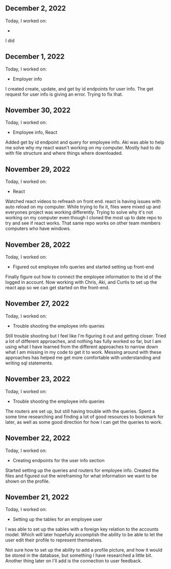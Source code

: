 ## December 2, 2022

Today, I worked on:

* 

I did



## December 1, 2022

Today, I worked on:

* Employer info

I created create, update, and get by id endpoints for user info. The get 
request for user info is giving an error. Trying to fix that.



## November 30, 2022

Today, I worked on:

* Employee info, React

Added get by id endpoint and query for employee info. Aki was able to 
help me solve why my react wasn't working on my computer. Mostly had to 
do with file structure and where things where downloaded.



## November 29, 2022

Today, I worked on:

* React

Watched react videos to refreash on front end. react is having issues 
with auto reload on my computer. While trying to fix it, files were 
mixed up and everyones project was working differently. Trying to 
solve why it's not working on my computer even though I cloned the 
most up to date repo to try and see if react works. That same repo 
works on other team members computers who have windows.



## November 28, 2022

Today, I worked on:

* Figured out employee info queries and started setting up front-end

Finally figure out how to connect the employee information to the id 
of the logged in account. Now working with Chris, Aki, and Curtis to set 
up the react app so we can get started on the front-end.



## November 27, 2022

Today, I worked on:

* Trouble shooting the employee info queries

Still trouble shooting but I feel like I'm figuring it out and getting 
closer. Tried a lot of different approaches, and nothing has fully 
worked so far, but I am using what I have learned from the different 
approaches to narrow down what I am missing in my code to get it to work. 
Messing around with these approaches has helped me get more comfortable 
with understanding and writing sql statements.



## November 23, 2022

Today, I worked on:

* Trouble shooting the employee info queries

The routers are set up, but still having trouble with the queries.
Spent a some time researching and finding a lot of good resources 
to bookmark for later, as well as some good direction for how I can 
get the queries to work.



## November 22, 2022

Today, I worked on:

* Creating endpoints for the user info section

Started setting up the queries and routers for employee info.
Created the files and figured out the wireframing for what 
information we want to be shown on the profile.



## November 21, 2022

Today, I worked on:

* Setting up the tables for an employee user

I was able to set up the sables with a foreign key relation 
to the accounts model. Which will later hopefully accomplish the 
ability to be able to let the user edit their profile to represent 
themselves.

Not sure how to set up the ability to add a profile picture, and how 
it would be stored in the database, but something I have researched 
a little bit. Another thing later on I'll add is the connection to 
user feedback.